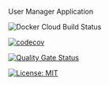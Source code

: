 User Manager Application

![Docker Cloud Build Status](https://img.shields.io/docker/cloud/build/christianhu1/asd-usermanager-group6)

[![codecov](https://codecov.io/gh/ChristianHu/asd-usermanager-group6/branch/master/graph/badge.svg?token=JWLFRSHVVM)](https://codecov.io/gh/ChristianHu/asd-usermanager-group6)

<!--[![Quality Gate](https://sonarcloud.io/api/project_badges/measure?project=ChristianHu_asd-usermanager-group6)](https://sonarcloud.io/dashboard/index/com.cicd:ChristianHu_asd-usermanager-group6)-->

[![Quality Gate Status](https://sonarcloud.io/api/project_badges/measure?project=ChristianHu_asd-usermanager-group6&metric=alert_status)](https://sonarcloud.io/summary/new_code?id=ChristianHu_asd-usermanager-group6)

[![License: MIT](https://img.shields.io/badge/License-MIT-yellow.svg)](https://opensource.org/licenses/MIT)

